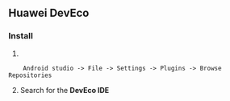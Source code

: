 ## Huawei DevEco

### Install

1.
```
	Android studio -> File -> Settings -> Plugins -> Browse Repositories
```

2.	Search for the **DevEco IDE**

